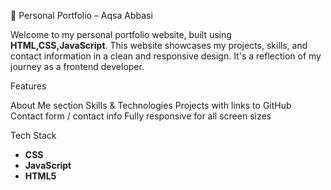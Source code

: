 🌟 Personal Portfolio – Aqsa Abbasi

Welcome to my personal portfolio website, built using **HTML,CSS,JavaScript**. This website showcases my projects, skills, and contact information in a clean and responsive design. It's a reflection of my journey as a frontend developer.

Features

 About Me section
 Skills & Technologies
 Projects with links to GitHub
 Contact form / contact info
 Fully responsive for all screen sizes

Tech Stack

- **CSS**
- **JavaScript**
- **HTML5**

  
